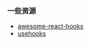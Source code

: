 ### 一些资源

* [awesome-react-hooks](https://github.com/rehooks/awesome-react-hooks)
* [usehooks](https://github.com/gragland/usehooks)
